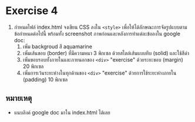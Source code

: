 # Exercise 4

1. กำหนดไฟล์ index.html จงเขียน CSS ลงใน `<style>` เพื่อให้ได้ลักษณะการจัดรูปแบบตามข้อกำหนดต่อไปนี้ พร้อมทั้ง screenshot ภาพก่อนและหลังการทำแต่ละข้อลงใน google doc:
   1. เพิ่ม backgroud สี aquamarine
   2. เพิ่มเส้นขอบ (border) ที่มีความหนา 3 พิกเซล ด้วยสไตล์เส้นแบบทึบ (solid) และใช้สีดำ
   3. เพิ่มขอบรอบทั้งภายในและภายนอกของ `<div>` "exercise" ด้วยระยะขอบ (margin) 20 พิกเซล
   4. เพิ่มการเว้นระยะห่างในทุกด้านของ `<div>` "exercise" ด้วยการใช้ระยะห่างภายใน (padding) 10 พิกเซล

## หมายเหตุ
* แนบลิงค์ google doc มาใน index.html ได้เลย